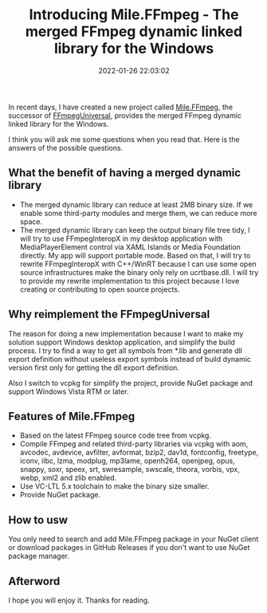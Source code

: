 ﻿---
title: Introducing Mile.FFmpeg - The merged FFmpeg dynamic linked library for the Windows
date: 2022-01-26 22:03:02
categories:
- [Technologies, Windows, Windows Apps, Development, Announcement]
tags:
- Technologies
- Windows
- Windows Apps
- Development
- Announcement
---

In recent days, I have created a new project called [Mile.FFmpeg](https://github.com/ProjectMile/Mile.FFmpeg), the 
successor of [FFmpegUniversal](https://github.com/M2Team/FFmpegUniversal), provides the merged FFmpeg dynamic linked
library for the Windows.

I think you will ask me some questions when you read that. Here is the answers of the possible questions.

## What the benefit of having a merged dynamic library

- The merged dynamic library can reduce at least 2MB binary size. If we enable some third-party modules and merge them,
  we can reduce more space.
- The merged dynamic library can keep the output binary file tree tidy, I will try to use FFmpegInteropX in my desktop 
  application with MediaPlayerElement control via XAML Islands or Media Foundation directly. My app will support 
  portable mode. Based on that, I will try to rewrite FFmpegInteropX with C++/WinRT because I can use some open source 
  infrastructures make the binary only rely on ucrtbase.dll. I will try to provide my rewrite implementation to this 
  project because I love creating or contributing to open source projects.

## Why reimplement the FFmpegUniversal

The reason for doing a new implementation because I want to make my solution support Windows desktop application, and 
simplify the build process. I try to find a way to get all symbols from *.lib and generate dll export definition 
without useless export symbols instead of build dynamic version first only for getting the dll export definition.

Also I switch to vcpkg for simplify the project, provide NuGet package and support Windows Vista RTM or later.

## Features of Mile.FFmpeg

- Based on the latest FFmpeg source code tree from vcpkg.
- Compile FFmpeg and related third-party libraries via vcpkg with aom, avcodec, avdevice, avfilter, avformat, bzip2,
  dav1d, fontconfig, freetype, iconv, ilbc, lzma, modplug, mp3lame, openh264, openjpeg, opus, snappy, soxr, speex, srt,
  swresample, swscale, theora, vorbis, vpx, webp, xml2 and zlib enabled.
- Use VC-LTL 5.x toolchain to make the binary size smaller.
- Provide NuGet package.

## How to usw

You only need to search and add Mile.FFmpeg package in your NuGet client or download packages in GitHub Releases if you
don't want to use NuGet package manager.

## Afterword

I hope you will enjoy it. Thanks for reading.
